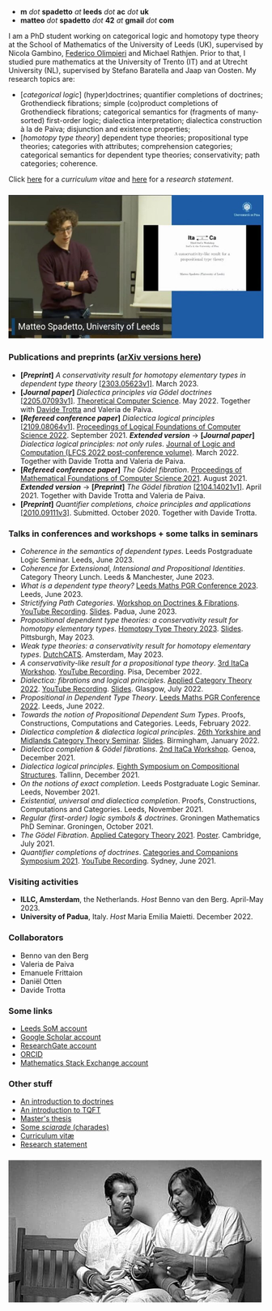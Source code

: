 - **m** _dot_ **spadetto** _at_ **leeds** _dot_ **ac** _dot_ **uk**
- **matteo** _dot_ **spadetto** _dot_ **42** _at_ **gmail** _dot_ **com**

I am a PhD student working on categorical logic and homotopy type theory at the School of Mathematics of the University of Leeds (UK), supervised by Nicola Gambino, [Federico Olimpieri](https://lipn.univ-paris13.fr/~olimpieri/) and Michael Rathjen. Prior to that, I studied pure mathematics at the University of Trento (IT) and at Utrecht University (NL), supervised by Stefano Baratella and Jaap van Oosten. My research topics are:
- [_categorical logic_] (hyper)doctrines; quantifier completions of doctrines; Grothendieck fibrations; simple (co)product completions of Grothendieck fibrations; categorical semantics for (fragments of many-sorted) first-order logic; dialectica interpretation; dialectica construction à la de Paiva; disjunction and existence properties;
- [_homotopy type theory_] dependent type theories; propositional type theories; categories with attributes; comprehension categories; categorical semantics for dependent type theories; conservativity; path categories; coherence.

Click [here](CV.pdf) for a _curriculum vitae_ and [here](researchstatement.pdf) for a _research statement_.













### ![me2](me2.jpg)
















### Publications and preprints ([arXiv versions here](https://arxiv.org/search/advanced?advanced=&terms-0-operator=AND&terms-0-term=Spadetto%2C+Matteo&terms-0-field=author&classification-mathematics=y&classification-physics_archives=all&classification-include_cross_list=include&date-filter_by=all_dates&date-year=&date-from_date=&date-to_date=&date-date_type=submitted_date&abstracts=show&size=50&order=-announced_date_first))
- **[_Preprint_]** _A conservativity result for homotopy elementary types in dependent type theory_ [[2303.05623v1]](https://arxiv.org/abs/2303.05623). March 2023.
- **[_Journal paper_]** _Dialectica principles via Gödel doctrines_ [[2205.07093v1]](https://arxiv.org/abs/2205.07093). [Theoretical Computer Science](https://www.sciencedirect.com/science/article/pii/S0304397523000051?utm_campaign=STMJ_AUTH_SERV_PUBLISHED&utm_medium=email&utm_acid=265759211&SIS_ID=&dgcid=STMJ_AUTH_SERV_PUBLISHED&CMX_ID=&utm_in=DM333744&utm_source=AC_). May 2022. Together with [Davide Trotta](https://trottadavide.github.io/) and Valeria de Paiva.
- **[_Refereed conference paper_]** _Dialectica logical principles_ [[2109.08064v1]](https://arxiv.org/abs/2109.08064). [Proceedings of Logical Foundations of Computer Science 2022](https://link.springer.com/chapter/10.1007/978-3-030-93100-1_22). September 2021. **_Extended version_** → **[_Journal paper_]** _Dialectica logical principles: not only rules_. [Journal of Logic and Computation (LFCS 2022 post-conference volume)](https://academic.oup.com/logcom/advance-article/doi/10.1093/logcom/exac079/6795172?searchresult=1). March 2022. Together with Davide Trotta and Valeria de Paiva.
- **[_Refereed conference paper_]** _The Gödel fibration_. [Proceedings of Mathematical Foundations of Computer Science 2021](https://drops.dagstuhl.de/opus/volltexte/2021/14527/). August 2021. **_Extended version_** → **[_Preprint_]** _The Gödel fibration_ [[2104.14021v1]](https://arxiv.org/abs/2104.14021). April 2021. Together with Davide Trotta and Valeria de Paiva.
- **[_Preprint_]** _Quantifier completions, choice principles and applications_ [[2010.09111v3]](https://arxiv.org/abs/2010.09111v3). Submitted. October 2020. Together with Davide Trotta.


### Talks in conferences and workshops + some talks in seminars
- _Coherence in the semantics of dependent types_. Leeds Postgraduate Logic Seminar. Leeds, June 2023.
- _Coherence for Extensional, Intensional and Propositional Identities_. Category Theory Lunch. Leeds & Manchester, June 2023.
- _What is a dependent type theory?_ [Leeds Maths PGR Conference 2023](https://leeds-maths-pgr.github.io/conf-2023/). Leeds, June 2023.
- _Strictifying Path Categories_. [Workshop on Doctrines & Fibrations](https://events.math.unipd.it/WDF2023/). [YouTube Recording](https://www.youtube.com/watch?v=a6JNebaYXgU&list=PLu4STGsfbix9vBUvLDbti64_3hIsoK0-R&index=13). [Slides](https://events.math.unipd.it/WDF2023/slides/SPADETTO.pdf). Padua, June 2023.
- _Propositional dependent type theories: a conservativity result for homotopy elementary types_. [Homotopy Type Theory 2023](https://hott.github.io/HoTT-2023//). [Slides](https://hott.github.io/HoTT-2023/slides/spadetto.pdf). Pittsburgh, May 2023.
- _Weak type theories: a conservativity result for homotopy elementary types_. [DutchCATS](https://dutchcats.github.io/). Amsterdam, May 2023.
- _A conservativity-like result for a propositional type theory_. [3rd ItaCa Workshop](https://progetto-itaca.github.io/ItaCa-22/). [YouTube Recording](https://www.youtube.com/watch?v=y03fvYo_GRQ). Pisa, December 2022.
- _Dialectica: fibrations and logical principles_. [Applied Category Theory 2022](https://msp.cis.strath.ac.uk/act2022/). [YouTube Recording](https://youtu.be/vbEtgFRiJ7U?t=18330). [Slides](https://msp.cis.strath.ac.uk/act2022/slides/ACT2022_slides_8242.pdf). Glasgow, July 2022.
- _Propositional in Dependent Type Theory_. [Leeds Maths PGR Conference 2022]([https://leeds-maths-pgr.github.io/conf-2023/](https://sites.google.com/view/som-pgr-conference22/home?authuser=0)). Leeds, June 2022.
- _Towards the notion of Propositional Dependent Sum Types_. Proofs, Constructions, Computations and Categories. Leeds, February 2022.
- _Dialectica completion & dialectica logical principles_. [26th Yorkshire and Midlands Category Theory Seminar](https://conferences.leeds.ac.uk/yamcats/meeting-26/). [Slides](http://conferences.leeds.ac.uk/yamcats/wp-content/uploads/sites/84/2022/04/yamcats-26-spadetto.pdf). Birmingham, January 2022.
- _Dialectica completion & Gödel fibrations_. [2nd ItaCa Workshop](https://genoa-logic-group.github.io/itaca-workshop-2021/). Genoa, December 2021.
- _Dialectica logical principles_. [Eighth Symposium on Compositional Structures](https://www.cl.cam.ac.uk/events/syco/8/). Tallinn, December 2021.
- _On the notions of exact completion_. Leeds Postgraduate Logic Seminar. Leeds, November 2021.
- _Existential, universal and dialectica completion_. Proofs, Constructions, Computations and Categories. Leeds, November 2021.
- _Regular (first-order) logic symbols & doctrines_. Groningen Mathematics PhD Seminar. Groningen, October 2021.
- _The Gödel Fibration_. [Applied Category Theory 2021](https://www.cl.cam.ac.uk/events/act2021/). [Poster](https://www.cl.cam.ac.uk/events/act2021/slides/ACT_2021_slides_21.pdf). Cambridge, July 2021.
- _Quantifier completions of doctrines_. [Categories and Companions Symposium 2021](http://web.science.mq.edu.au/groups/coact/seminar/CaCS2021/). [YouTube Recording](https://www.youtube.com/watch?v=1RajMGazetE&t=953s). Sydney, June 2021.


### Visiting activities
- **ILLC, Amsterdam**, the Netherlands. _Host_ Benno van den Berg. April-May 2023.
- **University of Padua**, Italy. _Host_ Maria Emilia Maietti. December 2022.


### Collaborators
- Benno van den Berg
- Valeria de Paiva
- Emanuele Frittaion
- Daniël Otten
- Davide Trotta


### Some links
- [Leeds SoM account](https://eps.leeds.ac.uk/maths/pgr/8476/matteo-spadetto)
- [Google Scholar account](https://scholar.google.com/citations?user=gTJ-1CwAAAAJ&hl=en)
- [ResearchGate account](https://www.researchgate.net/profile/Matteo-Spadetto)
- [ORCID](https://orcid.org/0000-0002-6495-7405)
- [Mathematics Stack Exchange account](https://math.stackexchange.com/users/531071/matteo-spadetto?tab=profile)


### Other stuff
- [An introduction to doctrines](A_gentle_introduction_to_the_study_of_mathematical_logic_via_doctrines.pdf)
- [An introduction to TQFT](TQFT.pdf)
- [Master's thesis](Generalised_Gluing_and_Exact_Completion_of_Path_Categories___Current_Version.pdf)
- [Some _sciarade_ (charades)](Sciarade.pdf)
- [Curriculum vitæ](CV.pdf)
- [Research statement](researchstatement.pdf)










### ![cuckoo's](cuckoo's.jpg)
